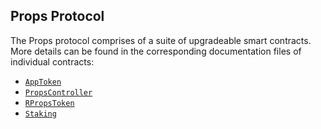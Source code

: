 ## Props Protocol

The Props protocol comprises of a suite of upgradeable smart contracts. More details can be found in the corresponding documentation files of individual contracts:

- [`AppToken`](./docs/AppToken.md)
- [`PropsController`](./docs/PropsController.md)
- [`RPropsToken`](./docs/RPropsToken.md)
- [`Staking`](./docs/Staking.md)
